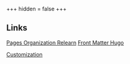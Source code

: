 +++
hidden = false
+++

## Links

[Pages Organization Relearn](https://mcshelby.github.io/hugo-theme-relearn/cont/pages/index.html)
[Front Matter Hugo  ](https://gohugo.io/content-management/front-matter/)

[Customization](https://mcshelby.github.io/hugo-theme-relearn/basics/customization/index.html)